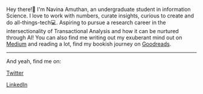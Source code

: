 Hey there!👋
I'm Navina Amuthan, an undergraduate student in information Science.
I love to work with numbers, curate insights, curious to create and do all-things-tech💻.
Aspiring to pursue a research career in the intersectionality of Transactional Analysis and how it can be nurtured through AI!
You can also find me writing out my exuberant mind out on [Medium](navinagamuthan.medium.com) and reading a lot, find my bookish journey on [Goodreads](https://www.goodreads.com/review/list/125625226-navina-g?ref=nav_mybooks). 

---
And yeah, find me on:

[Twitter](https://twitter.com/navzzie)

[LinkedIn](https://www.linkedin.com/in/navinagamuthan/) 


